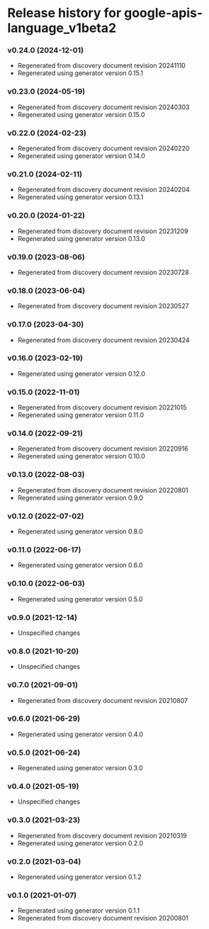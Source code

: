 # Release history for google-apis-language_v1beta2

### v0.24.0 (2024-12-01)

* Regenerated from discovery document revision 20241110
* Regenerated using generator version 0.15.1

### v0.23.0 (2024-05-19)

* Regenerated from discovery document revision 20240303
* Regenerated using generator version 0.15.0

### v0.22.0 (2024-02-23)

* Regenerated from discovery document revision 20240220
* Regenerated using generator version 0.14.0

### v0.21.0 (2024-02-11)

* Regenerated from discovery document revision 20240204
* Regenerated using generator version 0.13.1

### v0.20.0 (2024-01-22)

* Regenerated from discovery document revision 20231209
* Regenerated using generator version 0.13.0

### v0.19.0 (2023-08-06)

* Regenerated from discovery document revision 20230728

### v0.18.0 (2023-06-04)

* Regenerated from discovery document revision 20230527

### v0.17.0 (2023-04-30)

* Regenerated from discovery document revision 20230424

### v0.16.0 (2023-02-19)

* Regenerated using generator version 0.12.0

### v0.15.0 (2022-11-01)

* Regenerated from discovery document revision 20221015
* Regenerated using generator version 0.11.0

### v0.14.0 (2022-09-21)

* Regenerated from discovery document revision 20220916
* Regenerated using generator version 0.10.0

### v0.13.0 (2022-08-03)

* Regenerated from discovery document revision 20220801
* Regenerated using generator version 0.9.0

### v0.12.0 (2022-07-02)

* Regenerated using generator version 0.8.0

### v0.11.0 (2022-06-17)

* Regenerated using generator version 0.6.0

### v0.10.0 (2022-06-03)

* Regenerated using generator version 0.5.0

### v0.9.0 (2021-12-14)

* Unspecified changes

### v0.8.0 (2021-10-20)

* Unspecified changes

### v0.7.0 (2021-09-01)

* Regenerated from discovery document revision 20210807

### v0.6.0 (2021-06-29)

* Regenerated using generator version 0.4.0

### v0.5.0 (2021-06-24)

* Regenerated using generator version 0.3.0

### v0.4.0 (2021-05-19)

* Unspecified changes

### v0.3.0 (2021-03-23)

* Regenerated from discovery document revision 20210319
* Regenerated using generator version 0.2.0

### v0.2.0 (2021-03-04)

* Regenerated using generator version 0.1.2

### v0.1.0 (2021-01-07)

* Regenerated using generator version 0.1.1
* Regenerated from discovery document revision 20200801

